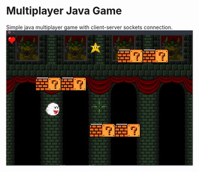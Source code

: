 # Multiplayer Java Game

Simple java multiplayer game with client-server sockets connection.
![Exemplo](img/example.png)

